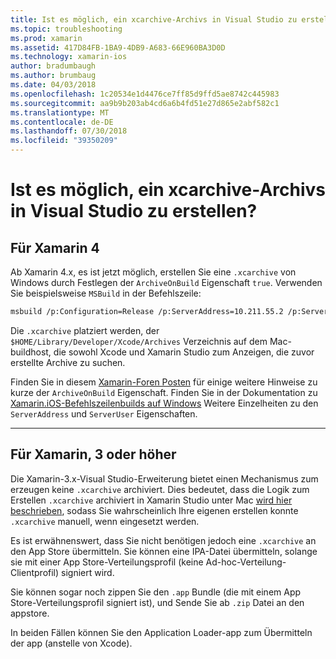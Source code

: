 ```yaml
---
title: Ist es möglich, ein xcarchive-Archivs in Visual Studio zu erstellen?
ms.topic: troubleshooting
ms.prod: xamarin
ms.assetid: 417D84FB-1BA9-4DB9-A683-66E960BA3D0D
ms.technology: xamarin-ios
author: bradumbaugh
ms.author: brumbaug
ms.date: 04/03/2018
ms.openlocfilehash: 1c20534e1d4476ce7ff85d9ffd5ae8742c445983
ms.sourcegitcommit: aa9b9b203ab4cd6a6b4fd51e27d865e2abf582c1
ms.translationtype: MT
ms.contentlocale: de-DE
ms.lasthandoff: 07/30/2018
ms.locfileid: "39350209"
---
```

# <a name="is-it-possible-to-create-a-xcarchive-archive-from-visual-studio"></a>Ist es möglich, ein xcarchive-Archivs in Visual Studio zu erstellen?

## <a name="for-xamarin-4"></a>Für Xamarin 4

Ab Xamarin 4.x, es ist jetzt möglich, erstellen Sie eine `.xcarchive` von Windows durch Festlegen der `ArchiveOnBuild` Eigenschaft `true`. Verwenden Sie beispielsweise `MSBuild` in der Befehlszeile:

```bash
msbuild /p:Configuration=Release /p:ServerAddress=10.211.55.2 /p:ServerUser=xamUser /p:Platform=iPhone /p:ArchiveOnBuild=true /t:"Build" MyProject.csproj
```

Die `.xcarchive` platziert werden, der `$HOME/Library/Developer/Xcode/Archives` Verzeichnis auf dem Mac-buildhost, die sowohl Xcode und Xamarin Studio zum Anzeigen, die zuvor erstellte Archive zu suchen.

Finden Sie in diesem [Xamarin-Foren Posten](https://forums.xamarin.com/discussion/comment/156635/#Comment_156635) für einige weitere Hinweise zu kurze der `ArchiveOnBuild` Eigenschaft. Finden Sie in der Dokumentation zu [Xamarin.iOS-Befehlszeilenbuilds auf Windows](~/ios/get-started/installation/windows/connecting-to-mac/index.md) Weitere Einzelheiten zu den `ServerAddress` und `ServerUser` Eigenschaften.

* * *

## <a name="for-xamarin-3-and-earlier"></a>Für Xamarin, 3 oder höher

Die Xamarin-3.x-Visual Studio-Erweiterung bietet einen Mechanismus zum erzeugen keine `.xcarchive` archiviert. Dies bedeutet, dass die Logik zum Erstellen `.xcarchive` archiviert in Xamarin Studio unter Mac [wird hier beschrieben](https://bugzilla.xamarin.com/show_bug.cgi?id=35#c5), sodass Sie wahrscheinlich Ihre eigenen erstellen konnte `.xcarchive` manuell, wenn eingesetzt werden.

Es ist erwähnenswert, dass Sie nicht benötigen jedoch eine `.xcarchive` an den App Store übermitteln. Sie können eine IPA-Datei übermitteln, solange sie mit einer App Store-Verteilungsprofil (keine Ad-hoc-Verteilung-Clientprofil) signiert wird.

Sie können sogar noch zippen Sie den `.app` Bundle (die mit einem App Store-Verteilungsprofil signiert ist), und Sende Sie ab `.zip` Datei an den appstore.

In beiden Fällen können Sie den Application Loader-app zum Übermitteln der app (anstelle von Xcode).

